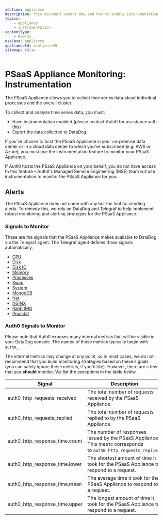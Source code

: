 ```yaml
---
section: appliance
description: This document covers why and how to enable instrumentation in the PSaaS Appliance.
topics:
    - appliance
    - instrumentation
contentType: 
    - how-to
useCase: appliance
applianceId: appliance45
sitemap: false
---
```

# PSaaS Appliance Monitoring: Instrumentation

The PSaaS Appliance allows you to collect time series data about individual processes and the overall cluster.

To collect and analyze time series data, you must:

* Have instrumentation enabled (please contact Auth0 for assistance with this)
* Export the data collected to DataDog

If you've chosen to host the PSaaS Appliance in your on-premise data center or in a cloud data center to which you've subscribed (e.g. AWS or Azure), you must use the instrumentation feature to monitor your PSaaS Appliance.

If Auth0 hosts the PSaaS Appliance on your behalf, you do not have access to this feature – Auth0's Managed Service Engineering (MSE) team will use instrumentation to monitor the PSaaS Appliance for you.

## Alerts

The PSaaS Appliance does not come with any built-in tool for sending alerts. To remedy this, we rely on DataDog and Telegraf to help implement robust monitoring and alerting strategies for the PSaaS Appliance.

### Signals to Monitor

These are the signals that the PSaaS Appliance makes available to DataDog via the Telegraf agent. The Telegraf agent defines these signals automatically.

* [CPU](https://github.com/influxdata/telegraf/blob/34b7a4c3611d1ede908ef275401544c34a4a3ba3/plugins/inputs/system/CPU_README.md)
* [Disk](https://github.com/influxdata/telegraf/blob/34b7a4c3611d1ede908ef275401544c34a4a3ba3/plugins/inputs/system/DISK_README.md)
* [Disk IO](https://github.com/influxdata/telegraf/blob/34b7a4c3611d1ede908ef275401544c34a4a3ba3/plugins/inputs/system/DISK_README.md)
* [Memory](https://github.com/influxdata/telegraf/blob/34b7a4c3611d1ede908ef275401544c34a4a3ba3/plugins/inputs/system/MEM_README.md)
* [Processes](https://github.com/influxdata/telegraf/blob/34b7a4c3611d1ede908ef275401544c34a4a3ba3/plugins/inputs/system/PROCESSES_README.md)
* [Swap](https://github.com/influxdata/telegraf/blob/34b7a4c3611d1ede908ef275401544c34a4a3ba3/plugins/inputs/system/MEM_README.md)
* [System](https://github.com/influxdata/telegraf/blob/34b7a4c3611d1ede908ef275401544c34a4a3ba3/plugins/inputs/system/SYSTEM_README.md)
* [MongoDB](https://github.com/influxdata/telegraf/blob/34b7a4c3611d1ede908ef275401544c34a4a3ba3/plugins/inputs/mongodb/README.md)
* [Net](https://github.com/influxdata/telegraf/blob/34b7a4c3611d1ede908ef275401544c34a4a3ba3/plugins/inputs/system/net.go)
* [NGINX](https://github.com/influxdata/telegraf/blob/34b7a4c3611d1ede908ef275401544c34a4a3ba3/plugins/inputs/nginx/README.md)
* [RabbitMQ](https://github.com/influxdata/telegraf/tree/34b7a4c3611d1ede908ef275401544c34a4a3ba3/plugins/inputs/rabbitmq)
* [Procstat](https://github.com/influxdata/telegraf/blob/34b7a4c3611d1ede908ef275401544c34a4a3ba3/plugins/inputs/procstat/README.md)

### Auth0 Signals to Monitor

Please note that Auth0 exposes many internal metrics that will be visible in your DataDog console. The names of these metrics typically begin with `auth0_`.

The internal metrics may change at any point, so in most cases, we do not recommend that you build monitoring strategies based on these signals (you can safely ignore these metrics, if you'd like). However, there are a few that you **should** monitor. We list the exceptions in the table below.

| Signal | Description |
| - | - |
| auth0_http_requests_received | The total number of requests received by the PSaaS Appliance. |
| auth0_http_requests_replied | The total number of requests replied to by the PSaaS Appliance. |
| auth0_http_response_time.count | The number of responses issued by the PSaaS Appliance. This metric corresponds to `auth0_http_requests_replied`. |
| auth0_http_response_time.lower | The shortest amount of time it took for the PSaaS Appliance to respond to a request. |
| auth0_http_response_time.mean | The average time it took for the PSaaS Appliance to respond to a request. |
| auth0_http_response_time.upper | The longest amount of time it took for the PSaaS Appliance to respond to a request. |